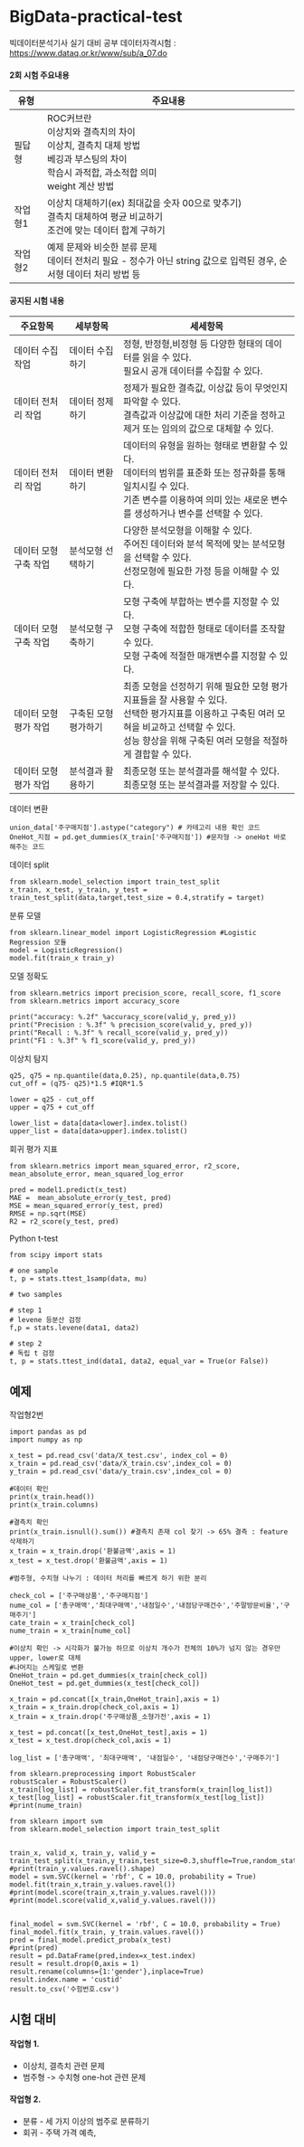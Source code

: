 # BigData-practical-test
빅데이터분석기사 실기 대비 공부 데이터자격시험 : https://www.dataq.or.kr/www/sub/a_07.do

#### 2회 시험 주요내용

|유형|주요내용|
|------|------------------|
|필답형 | ROC커브란 <br> 이상치와 결측치의 차이  <br> 이상치, 결측치 대체 방법 <br> 베깅과 부스팅의 차이 <br>  학습시 과적합, 과소적합 의미 <br> weight 계산 방법|
|작업형1| 이상치 대체하기(ex) 최대값을 숫자 00으로 맞추기) <br> 결측치 대체하여 평균 비교하기 <br> 조건에 맞는 데이터 합계 구하기 |
|작업형2| 예제 문제와 비슷한 분류 문제 <br> 데이터 전처리 필요 - 정수가 아닌 string 값으로 입력된 경우, 순서형 데이터 처리 방법 등 
 
#### 공지된 시험 내용

|주요항목|세부항목|세세항목|
|---------|-------|-------|
|데이터 수집 작업| 데이터 수집하기 | 정형, 반정형,비정형 등 다양한 형태의 데이터를 읽을 수 있다. <br> 필요시 공개 데이터를 수집할 수 있다.|
|데이터 전처리 작업| 데이터 정제하기 | 정제가 필요한 결측값, 이상값 등이 무엇인지 파악할 수 있다. <br> 결측값과 이상값에 대한 처리 기준을 정하고 제거 또는 임의의 값으로 대체할 수 있다.|
|데이터 전처리 작업|데이터 변환하기| 데이터의 유형을 원하는 형태로 변환할 수 있다. <br> 데이터의 범위를 표준화 또는 정규화를 통해 일치시킬 수 있다. <br> 기존 변수를 이용하여 의미 있는 새로운 변수를 생성하거나 변수를 선택할 수 있다.|
|데이터 모형 구축 작업|분석모형 선택하기| 다양한 분석모형을 이해할 수 있다. <br> 주어진 데이터와 분석 목적에 맞는 분석모형을 선택할 수 있다. <br> 선정모형에 필요한 가정 등을 이해할 수 있다.|
|데이터 모형 구축 작업| 분석모형 구축하기| 모형 구축에 부합하는 변수를 지정할 수 있다.<br> 모형 구축에 적합한 형태로 데이터를 조작할 수 있다. <br> 모형 구축에 적절한 매개변수를 지정할 수 있다.|
|데이터 모형 평가 작업| 구축된 모형 평가하기 | 최종 모형을 선정하기 위해 필요한 모형 평가 지표들을 잘 사용할 수 있다. <br> 선택한 평가지표를 이용하고 구축된 여러 모혀을 비교하고 선택할 수 있다. <br> 성능 향상을 위해 구축된 여러 모형을 적절하게 결합할 수 있다. |
|데이터 모형 평가 작업| 분석결과 활용하기| 최종모형 또는 분석결과를 해석할 수 있다. <br> 최종모형 또는 분석결과를 저장할 수 있다.|



데이터 변환

    union_data['주구매지점'].astype("category") # 카테고리 내용 확인 코드
    OneHot_지점 = pd.get_dummies(X_train['주구매지점']) #문자형 -> oneHot 바로 해주는 코드 
    
 데이터 split
 	
	from sklearn.model_selection import train_test_split
 	x_train, x_test, y_train, y_test = train_test_split(data,target,test_size = 0.4,stratify = target)
	
 분류 모델
    
    from sklearn.linear_model import LogisticRegression #Logistic Regression 모듈
    model = LogisticRegression()
    model.fit(train_x train_y)
    
모델 정확도 
       
    from sklearn.metrics import precision_score, recall_score, f1_score
    from sklearn.metrics import accuracy_score
    
    print("accuracy: %.2f" %accuracy_score(valid_y, pred_y))
    print("Precision : %.3f" % precision_score(valid_y, pred_y))
    print("Recall : %.3f" % recall_score(valid_y, pred_y))
    print("F1 : %.3f" % f1_score(valid_y, pred_y))
    
이상치 탐지
 

    q25, q75 = np.quantile(data,0.25), np.quantile(data,0.75)
    cut_off = (q75- q25)*1.5 #IQR*1.5

    lower = q25 - cut_off 
    upper = q75 + cut_off   
    
    lower_list = data[data<lower].index.tolist()
	upper_list = data[data>upper].index.tolist()

회귀 평가 지표
 

    from sklearn.metrics import mean_squared_error, r2_score, mean_absolute_error, mean_squared_log_error
    
    pred = model1.predict(x_test)
    MAE =  mean_absolute_error(y_test, pred)
    MSE = mean_squared_error(y_test, pred)
    RMSE = np.sqrt(MSE)
    R2 = r2_score(y_test, pred)

Python t-test 


    from scipy import stats
    
    # one sample
    t, p = stats.ttest_1samp(data, mu)
    
    # two samples
    
    # step 1
    # levene 등분산 검정
    f,p = stats.levene(data1, data2)
    
    # step 2
    # 독립 t 검정
    t, p = stats.ttest_ind(data1, data2, equal_var = True(or False))
   

## 예제 

작업형2번

    import pandas as pd
    import numpy as np
    
    x_test = pd.read_csv('data/X_test.csv', index_col = 0)
    x_train = pd.read_csv('data/X_train.csv',index_col = 0)
    y_train = pd.read_csv('data/y_train.csv',index_col = 0)
    
    #데이터 확인
    print(x_train.head())
    print(x_train.columns)
    
    #결측치 확인
    print(x_train.isnull().sum()) #결측치 존재 col 찾기 -> 65% 결측 : feature 삭제하기
    x_train = x_train.drop('환불금액',axis = 1)
    x_test = x_test.drop('환불금액',axis = 1)
    
    #범주형, 수치형 나누기 : 데이터 처리를 빠르게 하기 위한 분리

    check_col = ['주구매상품','주구매지점']
    nume_col = ['총구매액','최대구매액','내점일수','내점당구매건수','주말방문비율','구매주기']
    cate_train = x_train[check_col]
    nume_train = x_train[nume_col]
    
    #이상치 확인 -> 시각화가 불가능 하므로 이상치 개수가 전체의 10%가 넘지 않는 경우만 upper, lower로 대체
    #나머지는 스케일로 변환
    OneHot_train = pd.get_dummies(x_train[check_col])
    OneHot_test = pd.get_dummies(x_test[check_col])

    x_train = pd.concat([x_train,OneHot_train],axis = 1)
    x_train = x_train.drop(check_col,axis = 1)
    x_train = x_train.drop('주구매상품_소형가전',axis = 1)

    x_test = pd.concat([x_test,OneHot_test],axis = 1)
    x_test = x_test.drop(check_col,axis = 1)

    log_list = ['총구매액', '최대구매액', '내점일수', '내점당구매건수','구매주기']

    from sklearn.preprocessing import RobustScaler
    robustScaler = RobustScaler()
    x_train[log_list] = robustScaler.fit_transform(x_train[log_list])
    x_test[log_list] = robustScaler.fit_transform(x_test[log_list])
    #print(nume_train)

    from sklearn import svm
    from sklearn.model_selection import train_test_split


    train_x, valid_x, train_y, valid_y = train_test_split(x_train,y_train,test_size=0.3,shuffle=True,random_state=25)
    #print(train_y.values.ravel().shape)
    model = svm.SVC(kernel = 'rbf', C = 10.0, probability = True)
    model.fit(train_x,train_y.values.ravel())
    #print(model.score(train_x,train_y.values.ravel()))
    #print(model.score(valid_x,valid_y.values.ravel()))


    final_model = svm.SVC(kernel = 'rbf', C = 10.0, probability = True)
    final_model.fit(x_train, y_train.values.ravel())
    pred = final_model.predict_proba(x_test)
    #print(pred)
    result = pd.DataFrame(pred,index=x_test.index)
    result = result.drop(0,axis = 1)
    result.rename(columns={1:'gender'},inplace=True)
    result.index.name = 'custid'
    result.to_csv('수험번호.csv')
     
    
## 시험 대비 
#### 작업형 1.
+ 이상치, 결측치 관련 문제
+ 범주형 -> 수치형 one-hot 관련 문제

#### 작업형 2.
+ 분류 - 세 가지 이상의 범주로 분류하기
+ 회귀 - 주택 가격 예측, 
